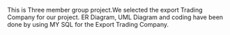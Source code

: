 This is Three member group project.We selected the export Trading Company for our project. ER Diagram, UML Diagram and coding have been done by using MY SQL for the Export Trading Company. 
